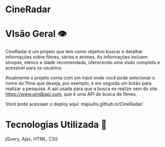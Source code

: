 # CineRadar

<h1>VIsão Geral 👁️</h1>
CineRadar é um projeto que tem como objetivo buscar e detalhar informações sobre filmes, séries e animes. As informações incluem sinopse, elenco e idade recomendada, oferecendo uma visão completa e acessível para os usuários. 

Atualmente o projeto conta com um input onde você pode selecionar o nome do filme que deseja, por exemplo, e em seguida um botão para realizar a pesquisa. A api usada para que a busca se realize vem do site https://www.omdbapi.com, que é uma API de busca de filmes

Vocé pode acessaer o deploy aqui: majuuhs.github.io/CineRadar/

<h1>Tecnologias Utilizada 🤖</h1>
jQuery, Ajax, HTML, CSS
